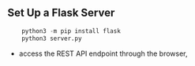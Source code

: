 ## Set Up a Flask Server

```python
    python3 -m pip install flask
    python3 server.py

 ```

- access the REST API endpoint through the browser,